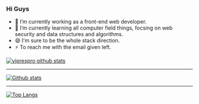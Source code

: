 ### Hi Guys

- 🔭 I’m currently working  as a front-end web developer.
- 🌱 I’m currently learning all computer field things, focsing on web security and  data structures and algorithms.
- 😄 I'm sure to be the whole stack direction.
- ⚡ To reach me with the email given left.

[![viprespro github stats](https://github-profile-trophy.vercel.app/?username=viprespro&theme=gruvbox&rank=-B,-C)]()

---

[![Github stats](https://github-readme-stats.vercel.app/api?username=viprespro&show_icons=true&include_all_commits=true)](https://github.com/YourUsername/github-readme-stats)

---

[![Top Langs](https://github-readme-stats.vercel.app/api/top-langs/?username=viprespro&layout=compact)](https://github.com/YourUsername/github-readme-stats)


<!--
**viprespro/viprespro** is a ✨ _special_ ✨ repository because its `README.md` (this file) appears on your GitHub profile.

Here are some ideas to get you started:

- 🔭 I’m currently working on ...
- 🌱 I’m currently learning ...
- 👯 I’m looking to collaborate on ...
- 🤔 I’m looking for help with ...
- 💬 Ask me about ...
- 📫 How to reach me: ...
- 😄 Pronouns: ...
- ⚡ Fun fact: ...
-->
